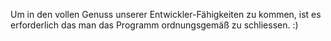 Um in den vollen Genuss unserer Entwickler-Fähigkeiten zu kommen,
ist es erforderlich das man das Programm ordnungsgemäß zu schliessen. :) 